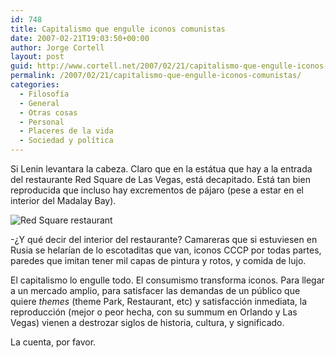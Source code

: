 ```yaml
---
id: 748
title: Capitalismo que engulle iconos comunistas
date: 2007-02-21T19:03:50+00:00
author: Jorge Cortell
layout: post
guid: http://www.cortell.net/2007/02/21/capitalismo-que-engulle-iconos-comunistas/
permalink: /2007/02/21/capitalismo-que-engulle-iconos-comunistas/
categories:
  - Filosofí­a
  - General
  - Otras cosas
  - Personal
  - Placeres de la vida
  - Sociedad y polí­tica
---
```

Si Lenin levantara la cabeza. Claro que en la estátua que hay a la entrada del restaurante Red Square de Las Vegas, está decapitado. Está tan bien reproducida que incluso hay excrementos de pájaro (pese a estar en el interior del Madalay Bay).

![Red Square restaurant](http://farm1.static.flickr.com/173/397771783_474514e844.jpg?v=0 "Red Square restaurant")

-¿Y qué decir del interior del restaurante? Camareras que si estuviesen en Rusia se helarí­an de lo escotaditas que van, iconos CCCP por todas partes, paredes que imitan tener mil capas de pintura y rotos, y comida de lujo.

El capitalismo lo engulle todo. El consumismo transforma iconos. Para llegar a un mercado amplio, para satisfacer las demandas de un público que quiere _themes_ (theme Park, Restaurant, etc) y satisfacción inmediata, la reproducción (mejor o peor hecha, con su summum en Orlando y Las Vegas) vienen a destrozar siglos de historia, cultura, y significado.

La cuenta, por favor.